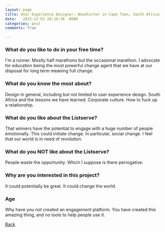 ```yaml
---
layout: page
title: User Experience Designer, Woodturner in Cape Town, South Africa - 39
date:   2015-12-03 20:16:36 -0800
categories: post
comments: True

---
```


### What do you like to do in your free time?
<p>I'm a runner. Mostly half marathons but the occasional marathon. I advocate for education being the most powerful change agent that we have at our disposal for long term meaning full change. </p>

### What do you know the most about?
<p>Design in general, including but not limited to user experience design. South Africa and the lessons we have learned. Corporate culture. How to fuck up a relationship. </p>

### What do you like about the Listserve?
<p>That winners have the potential to engage with a huge number of people emotionally. This could initiate change. In particular, social change. I feel that our world is in need of revolution.</p>

### What do you NOT like about the Listserve?
<p>People waste the opportunity. Which I suppose is there perrogative.</p>

### Why are you interested in this project?
<p>It could potentially be great. It could change the world.</p>

### Age
<p>Why have you not created an engagement platform. You have created this amazing thing, and no tools to help people use it.</p>

[Back][1]

[1]: /home/responders/all